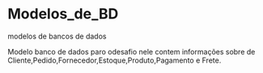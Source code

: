 # Modelos_de_BD
modelos de bancos de dados 

Modelo banco de dados paro odesafio 
nele contem informações sobre  de Cliente,Pedido,Fornecedor,Estoque,Produto,Pagamento e Frete.
